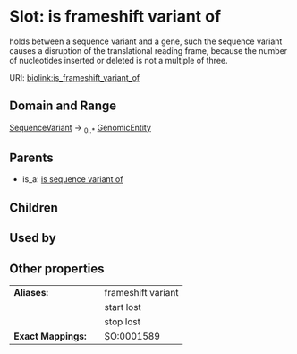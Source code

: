 
# Slot: is frameshift variant of


holds between a sequence variant and a gene, such the sequence variant causes a disruption of the translational reading frame, because the number of nucleotides inserted or deleted is not a multiple of three.

URI: [biolink:is_frameshift_variant_of](https://w3id.org/biolink/vocab/is_frameshift_variant_of)


## Domain and Range

[SequenceVariant](SequenceVariant.md) &#8594;  <sub>0..\*</sub> [GenomicEntity](GenomicEntity.md)

## Parents

 *  is_a: [is sequence variant of](is_sequence_variant_of.md)

## Children


## Used by


## Other properties

|  |  |  |
| --- | --- | --- |
| **Aliases:** | | frameshift variant |
|  | | start lost |
|  | | stop lost |
| **Exact Mappings:** | | SO:0001589 |

